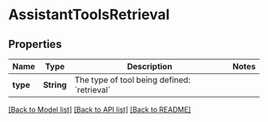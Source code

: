 # AssistantToolsRetrieval

## Properties
Name | Type | Description | Notes
------------ | ------------- | ------------- | -------------
**type** | **String** | The type of tool being defined: &#x60;retrieval&#x60; | 

[[Back to Model list]](../README.md#documentation-for-models) [[Back to API list]](../README.md#documentation-for-api-endpoints) [[Back to README]](../README.md)


